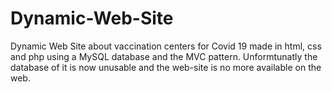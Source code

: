 # Dynamic-Web-Site
Dynamic Web Site about vaccination centers for Covid 19 made in html, css and php using a MySQL database and the MVC  pattern.
Unformtunatly the database of it is now unusable and the web-site is no more available on the web.
